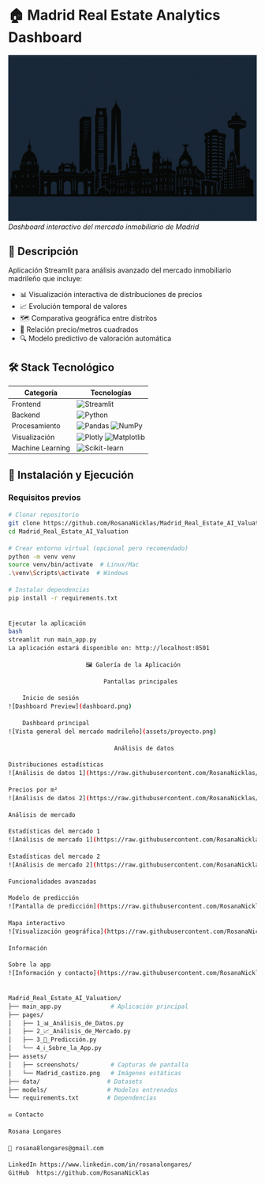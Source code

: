 # 🏠 Madrid Real Estate Analytics Dashboard

![Dashboard Preview](Madrid_castizo.png)  
*Dashboard interactivo del mercado inmobiliario de Madrid*

## 📌 Descripción

Aplicación Streamlit para análisis avanzado del mercado inmobiliario madrileño que incluye:
- 📊 Visualización interactiva de distribuciones de precios
- 📈 Evolución temporal de valores
- 🗺️ Comparativa geográfica entre distritos
- 📐 Relación precio/metros cuadrados
- 🔍 Modelo predictivo de valoración automática

## 🛠 Stack Tecnológico

| Categoría       | Tecnologías                                                                 |
|-----------------|-----------------------------------------------------------------------------|
| Frontend        | ![Streamlit](https://img.shields.io/badge/Streamlit-FF4B4B?logo=streamlit)  |
| Backend         | ![Python](https://img.shields.io/badge/Python-3.9+-3776AB?logo=python)      |
| Procesamiento   | ![Pandas](https://img.shields.io/badge/Pandas-150458?logo=pandas) ![NumPy](https://img.shields.io/badge/NumPy-013243?logo=numpy) |
| Visualización   | ![Plotly](https://img.shields.io/badge/Plotly-3F4F75?logo=plotly) ![Matplotlib](https://img.shields.io/badge/Matplotlib-11557C?logo=matplotlib) |
| Machine Learning| ![Scikit-learn](https://img.shields.io/badge/scikit--learn-F7931E?logo=scikit-learn) |

## 🚀 Instalación y Ejecución

### Requisitos previos
```bash
# Clonar repositorio
git clone https://github.com/RosanaNicklas/Madrid_Real_Estate_AI_Valuation.git
cd Madrid_Real_Estate_AI_Valuation

# Crear entorno virtual (opcional pero recomendado)
python -m venv venv
source venv/bin/activate  # Linux/Mac
.\venv\Scripts\activate  # Windows

# Instalar dependencias
pip install -r requirements.txt


Ejecutar la aplicación
bash
streamlit run main_app.py
La aplicación estará disponible en: http://localhost:8501

                      🖼️ Galería de la Aplicación

                           Pantallas principales

    Inicio de sesión
![Dashboard Preview](dashboard.png) 

    Dashboard principal
![Vista general del mercado madrileño](assets/proyecto.png)

                              Análisis de datos

Distribuciones estadísticas
![Análisis de datos 1](https://raw.githubusercontent.com/RosanaNicklas/Madrid_Real_Estate_AI_Valuation/main/assets/analisis1.png)

Precios por m²
![Análisis de datos 2](https://raw.githubusercontent.com/RosanaNicklas/Madrid_Real_Estate_AI_Valuation/main/assets/analisis2.png)

Análisis de mercado

Estadísticas del mercado 1
![Análisis de mercado 1](https://raw.githubusercontent.com/RosanaNicklas/Madrid_Real_Estate_AI_Valuation/main/assets/analisismercado1.png)

Estadísticas del mercado 2
![Análisis de mercado 2](https://raw.githubusercontent.com/RosanaNicklas/Madrid_Real_Estate_AI_Valuation/main/assets/analisismercado2.png)

Funcionalidades avanzadas

Modelo de predicción
![Pantalla de predicción](https://raw.githubusercontent.com/RosanaNicklas/Madrid_Real_Estate_AI_Valuation/main/assets/prediccion1.png)

Mapa interactivo
![Visualización geográfica](https://raw.githubusercontent.com/RosanaNicklas/Madrid_Real_Estate_AI_Valuation/main/assets/prediccion2.png)

Información

Sobre la app
![Información y contacto](https://raw.githubusercontent.com/RosanaNicklas/Madrid_Real_Estate_AI_Valuation/main/assets/app.png)


Madrid_Real_Estate_AI_Valuation/
├── main_app.py              # Aplicación principal
├── pages/
│   ├── 1_📊_Análisis_de_Datos.py
│   ├── 2_📈_Análisis_de_Mercado.py
│   ├── 3_🔮_Predicción.py
│   └── 4_ℹ️_Sobre_la_App.py
├── assets/
│   ├── screenshots/         # Capturas de pantalla
│   └── Madrid_castizo.png   # Imágenes estáticas
├── data/                   # Datasets
├── models/                 # Modelos entrenados
└── requirements.txt        # Dependencias

✉️ Contacto

Rosana Longares

📧 rosana8longares@gmail.com

LinkedIn https://www.linkedin.com/in/rosanalongares/
GitHub  https://github.com/RosanaNicklas
